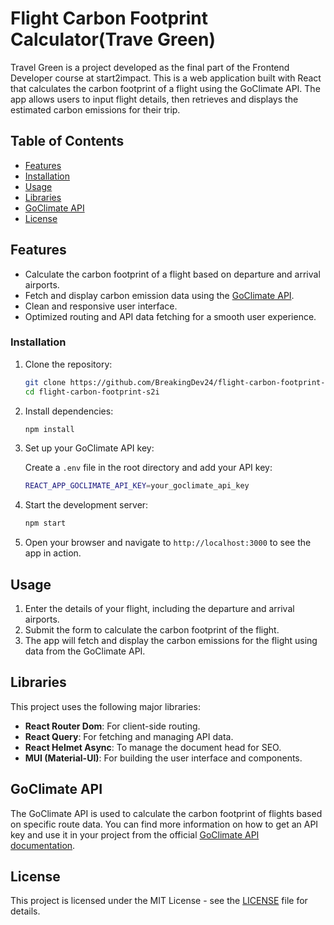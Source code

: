 # Flight Carbon Footprint Calculator(Trave Green)
Travel Green is a project developed as the final part of the Frontend Developer course at start2impact. 
This is a web application built with React that calculates the carbon footprint of a flight using the GoClimate API. The app allows users to input flight details, then retrieves and displays the estimated carbon emissions for their trip.

## Table of Contents
- [Features](#features)
- [Installation](#installation)
- [Usage](#usage)
- [Libraries](#libraries)
- [GoClimate API](#goclimate-api)
- [License](#license)

## Features
- Calculate the carbon footprint of a flight based on departure and arrival airports.
- Fetch and display carbon emission data using the [GoClimate API](https://www.goclimate.com).
- Clean and responsive user interface.
- Optimized routing and API data fetching for a smooth user experience.

### Installation

1. Clone the repository:

    ```bash
    git clone https://github.com/BreakingDev24/flight-carbon-footprint-s2i.git
    cd flight-carbon-footprint-s2i
    ```

2. Install dependencies:

    ```bash
    npm install
    ```

3. Set up your GoClimate API key:

    Create a `.env` file in the root directory and add your API key:

    ```bash
    REACT_APP_GOCLIMATE_API_KEY=your_goclimate_api_key
    ```

4. Start the development server:

    ```bash
    npm start
    ```

5. Open your browser and navigate to `http://localhost:3000` to see the app in action.

## Usage

1. Enter the details of your flight, including the departure and arrival airports.
2. Submit the form to calculate the carbon footprint of the flight.
3. The app will fetch and display the carbon emissions for the flight using data from the GoClimate API.

## Libraries

This project uses the following major libraries:

- **React Router Dom**: For client-side routing.
- **React Query**: For fetching and managing API data.
- **React Helmet Async**: To manage the document head for SEO.
- **MUI (Material-UI)**: For building the user interface and components.

## GoClimate API

The GoClimate API is used to calculate the carbon footprint of flights based on specific route data. You can find more information on how to get an API key and use it in your project from the official [GoClimate API documentation](https://www.goclimate.com/api).

## License

This project is licensed under the MIT License - see the [LICENSE](LICENSE) file for details.

